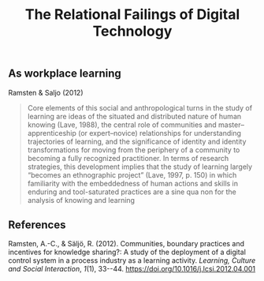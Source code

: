 ﻿---
title: The Relational Failings of Digital Technology
---
## As workplace learning

Ramsten & Saljo (2012)
> Core elements of this social and anthropological turns in the study of learning are ideas of the situated and distributed nature of human knowing (Lave, 1988), the central role of communities and master–apprenticeship (or expert–novice) relationships for understanding trajectories of learning, and the significance of identity and identity transformations for moving from the periphery of a community to becoming a fully recognized practitioner. In terms of research strategies, this development implies that the study of learning largely “becomes an ethnographic project” (Lave, 1997, p. 150) in which familiarity with the embeddedness of human actions and skills in enduring and tool-saturated practices are a sine qua non for the analysis of knowing and learning

## References

Ramsten, A.-C., & Säljö, R. (2012). Communities, boundary practices and incentives for knowledge sharing?: A study of the deployment of a digital control system in a process industry as a learning activity. *Learning, Culture and Social Interaction*, *1*(1), 33--44. <https://doi.org/10.1016/j.lcsi.2012.04.001>